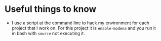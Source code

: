 
# Useful things to know

* I use a script at the command line to hack my environment for each project that I work on.  For this 
  project it is `enable-modena` and you run it in bash with `source` not executing it.


